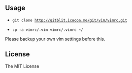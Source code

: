 ## Usage

* <code>git clone http://gitblit.icocoa.me/git/vim/vimrc.git</code>

* <code>cp -a vimrc/.vim vimrc/.vimrc ~/</code>

Please backup your own vim settings before this.

## License
The MIT License
